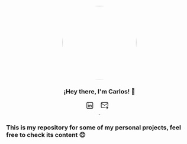 <p align="center" width="300">
   <img align="center" width="200" style="border-radius: 50%" src="https://avatars.githubusercontent.com/u/40454278?v=4" />
   <h3 align="center">¡Hey there, I'm Carlos! 👋</h3>
</p>

<p align="center">
   <a href="www.linkedin.com/in/carlossantosseisdedos" target="blank">
    <svg xmlns="http://www.w3.org/2000/svg" class="icon icon-tabler icon-tabler-brand-linkedin" width="36" height="36" viewBox="0 0 36 36" stroke-width="1.5" stroke="currentColor" fill="none" stroke-linecap="round" stroke-linejoin="round" align="center" alt="Perfil de LinkedIn de Carlos"><path stroke="none" d="M0 0h24v24H0z" fill="none"/><path d="M4 4m0 2a2 2 0 0 1 2 -2h12a2 2 0 0 1 2 2v12a2 2 0 0 1 -2 2h-12a2 2 0 0 1 -2 -2z" /><path d="M8 11l0 5" /><path d="M8 8l0 .01" /><path d="M12 16l0 -5" /><path d="M16 16v-3a2 2 0 0 0 -4 0" /></svg>
  </a>
  <a href="mailto:carlosantos2807@gmail.com">
    <svg xmlns="http://www.w3.org/2000/svg" class="icon icon-tabler icon-tabler-mail-forward" width="36" height="36" viewBox="0 0 36 36" stroke-width="1.5" stroke="currentColor" fill="none" stroke-linecap="round" stroke-linejoin="round" align="center" alt="Email de Carlos"><path stroke="none" d="M0 0h24v24H0z" fill="none"/><path d="M12 18h-7a2 2 0 0 1 -2 -2v-10a2 2 0 0 1 2 -2h14a2 2 0 0 1 2 2v7.5" /><path d="M3 6l9 6l9 -6" /><path d="M15 18h6" /><path d="M18 15l3 3l-3 3" /></svg>
  </a>
</p>


### This is my repository for some of my personal projects, feel free to check its content 😊
<!--
**letesdev/letesdev** is a ✨ _special_ ✨ repository because its `README.md` (this file) appears on your GitHub profile.

Here are some ideas to get you started:

- 🔭 I’m currently working on ...
- 🌱 I’m currently learning ...
- 👯 I’m looking to collaborate on ...
- 🤔 I’m looking for help with ...
- 💬 Ask me about ...
- 📫 How to reach me: ...
- 😄 Pronouns: ...
- ⚡ Fun fact: ...
-->
